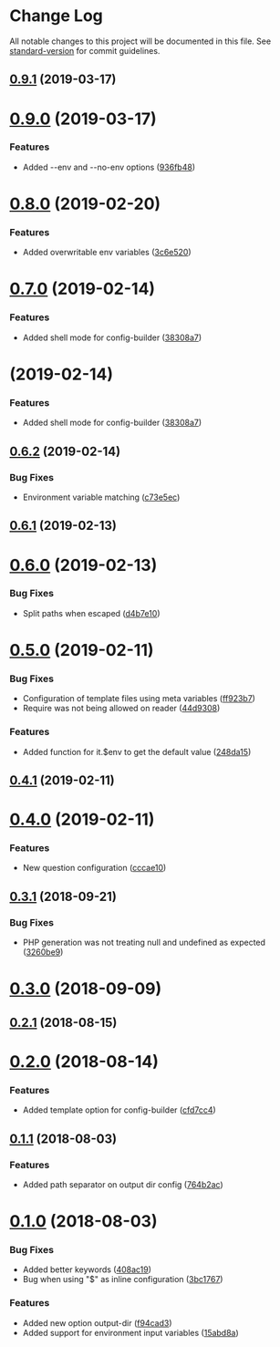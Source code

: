 # Change Log

All notable changes to this project will be documented in this file. See [standard-version](https://github.com/conventional-changelog/standard-version) for commit guidelines.

<a name="0.9.1"></a>
## [0.9.1](https://github.com/renanhangai/config-builder/compare/v0.9.0...v0.9.1) (2019-03-17)



<a name="0.9.0"></a>
# [0.9.0](https://github.com/renanhangai/config-builder/compare/v0.8.0...v0.9.0) (2019-03-17)


### Features

* Added --env and --no-env options ([936fb48](https://github.com/renanhangai/config-builder/commit/936fb48))



<a name="0.8.0"></a>
# [0.8.0](https://github.com/renanhangai/config-builder/compare/v0.7.0...v0.8.0) (2019-02-20)


### Features

* Added overwritable env variables ([3c6e520](https://github.com/renanhangai/config-builder/commit/3c6e520))



<a name="0.7.0"></a>
# [0.7.0](https://github.com/renanhangai/config-builder/compare/v0.6.2...v0.7.0) (2019-02-14)


### Features

* Added shell mode for config-builder ([38308a7](https://github.com/renanhangai/config-builder/commit/38308a7))



<a name=""></a>
# [](https://github.com/renanhangai/config-builder/compare/v0.6.2...v) (2019-02-14)


### Features

* Added shell mode for config-builder ([38308a7](https://github.com/renanhangai/config-builder/commit/38308a7))



<a name="0.6.2"></a>
## [0.6.2](https://github.com/renanhangai/config-builder/compare/v0.6.1...v0.6.2) (2019-02-14)


### Bug Fixes

* Environment variable matching ([c73e5ec](https://github.com/renanhangai/config-builder/commit/c73e5ec))



<a name="0.6.1"></a>
## [0.6.1](https://github.com/renanhangai/config-builder/compare/v0.6.0...v0.6.1) (2019-02-13)



<a name="0.6.0"></a>
# [0.6.0](https://github.com/renanhangai/config-builder/compare/v0.5.0...v0.6.0) (2019-02-13)


### Bug Fixes

* Split paths when escaped ([d4b7e10](https://github.com/renanhangai/config-builder/commit/d4b7e10))



<a name="0.5.0"></a>
# [0.5.0](https://github.com/renanhangai/config-builder/compare/v0.4.1...v0.5.0) (2019-02-11)


### Bug Fixes

* Configuration of template files using meta variables ([ff923b7](https://github.com/renanhangai/config-builder/commit/ff923b7))
* Require was not being allowed on reader ([44d9308](https://github.com/renanhangai/config-builder/commit/44d9308))


### Features

* Added function for it.$env to get the default value ([248da15](https://github.com/renanhangai/config-builder/commit/248da15))



<a name="0.4.1"></a>
## [0.4.1](https://github.com/renanhangai/config-builder/compare/v0.4.0...v0.4.1) (2019-02-11)



<a name="0.4.0"></a>
# [0.4.0](https://github.com/renanhangai/config-builder/compare/v0.3.1...v0.4.0) (2019-02-11)


### Features

* New question configuration ([cccae10](https://github.com/renanhangai/config-builder/commit/cccae10))



<a name="0.3.1"></a>
## [0.3.1](https://github.com/renanhangai/config-builder/compare/v0.3.0...v0.3.1) (2018-09-21)


### Bug Fixes

* PHP generation was not treating null and undefined as expected ([3260be9](https://github.com/renanhangai/config-builder/commit/3260be9))



<a name="0.3.0"></a>
# [0.3.0](https://github.com/renanhangai/config-builder/compare/v0.2.1...v0.3.0) (2018-09-09)



<a name="0.2.1"></a>
## [0.2.1](https://github.com/renanhangai/config-builder/compare/v0.2.0...v0.2.1) (2018-08-15)



<a name="0.2.0"></a>
# [0.2.0](https://github.com/renanhangai/config-builder/compare/v0.1.1...v0.2.0) (2018-08-14)


### Features

* Added template option for config-builder ([cfd7cc4](https://github.com/renanhangai/config-builder/commit/cfd7cc4))



<a name="0.1.1"></a>
## [0.1.1](https://github.com/renanhangai/config-builder/compare/v0.1.0...v0.1.1) (2018-08-03)


### Features

* Added path separator on output dir config ([764b2ac](https://github.com/renanhangai/config-builder/commit/764b2ac))



<a name="0.1.0"></a>
# [0.1.0](https://github.com/renanhangai/config-builder/compare/v0.0.3...v0.1.0) (2018-08-03)


### Bug Fixes

* Added better keywords ([408ac19](https://github.com/renanhangai/config-builder/commit/408ac19))
* Bug when using "$" as inline configuration ([3bc1767](https://github.com/renanhangai/config-builder/commit/3bc1767))


### Features

* Added new option output-dir ([f94cad3](https://github.com/renanhangai/config-builder/commit/f94cad3))
* Added support for environment input variables ([15abd8a](https://github.com/renanhangai/config-builder/commit/15abd8a))
